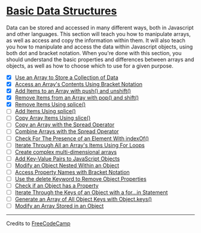 # [Basic Data Structures](https://learn.freecodecamp.org/javascript-algorithms-and-data-structures/basic-data-structures)

Data can be stored and accessed in many different ways, both in Javascript and other languages. This section will teach you how to manipulate arrays, as well as access and copy the information within them. It will also teach you how to manipulate and access the data within Javascript objects, using both dot and bracket notation. When you're done with this section, you should understand the basic properties and differences between arrays and objects, as well as how to choose which to use for a given purpose.

- [x] [Use an Array to Store a Collection of Data](01-use-an-array-to-store-a-collection-of-data.js)
- [x] [Access an Array's Contents Using Bracket Notation](02-access-an-arrays-contents-using-bracket-notation.js)
- [x] [Add Items to an Array with push() and unshift()](03-add-items-to-an-array-with-push-and-unshift.js)
- [x] [Remove Items from an Array with pop() and shift()](04-remove-items-from-an-array-with-pop-and-shift.js)
- [x] [Remove Items Using splice()](05-remove-items-using-splice.js)
- [ ] [Add Items Using splice()](06-add-items-using-splice.js)
- [ ] [Copy Array Items Using slice()](07-copy-array-items-using-slice.js)
- [ ] [Copy an Array with the Spread Operator](08-copy-an-array-with-the-spread-operator.js)
- [ ] [Combine Arrays with the Spread Operator](09-combine-arrays-with-the-spread-operator.js)
- [ ] [Check For The Presence of an Element With indexOf()](10-check-for-the-presence-of-an-element-with-indexof.js)
- [ ] [Iterate Through All an Array's Items Using For Loops](11-iterate-through-all-an-arrays-items-using-for-loops.js)
- [ ] [Create complex multi-dimensional arrays](12-create-complex-multi-dimensional-arrays.js)
- [ ] [Add Key-Value Pairs to JavaScript Objects](13-add-key-value-pairs-to-javascript-objects.js)
- [ ] [Modify an Object Nested Within an Object](14-modify-an-object-nested-within-an-object.js)
- [ ] [Access Property Names with Bracket Notation](15-access-property-names-with-bracket-notation.js)
- [ ] [Use the delete Keyword to Remove Object Properties](16-use-the-delete-keyword-to-remove-object-properties.js)
- [ ] [Check if an Object has a Property](17-check-if-an-object-has-a-property.js)
- [ ] [Iterate Through the Keys of an Object with a for...in Statement](18-iterate-through-the-keys-of-an-object-with-a-for---in-statement.js)
- [ ] [Generate an Array of All Object Keys with Object.keys()](19-generate-an-array-of-all-object-keys-with-object-keys.js)
- [ ] [Modify an Array Stored in an Object](20-modify-an-array-stored-in-an-object.js)

---

Credits to [FreeCodeCamp](https://www.freecodecamp.org/)
